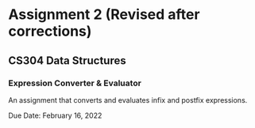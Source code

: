 # Assignment 2 (Revised after corrections)
## CS304 Data Structures 

### Expression Converter & Evaluator
An assignment that converts and evaluates infix and postfix expressions.

Due Date: February 16, 2022